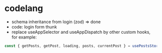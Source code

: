 # codelang

- schema inheritance from login (zod) => done
- code: login form thunk
- replace useAppSelector and useAppDispatch by other custom hooks, for example:

```ts
const { getPosts, getPost, loading, posts, currentPost } = usePostsStore();
```
